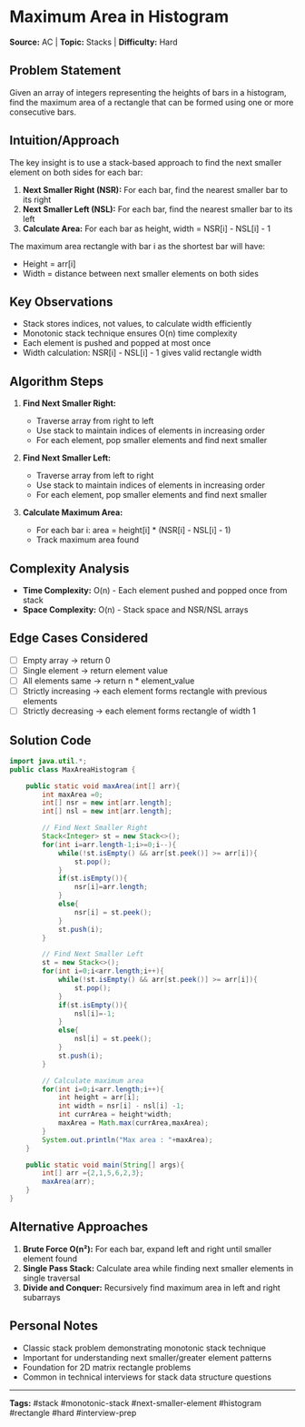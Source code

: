 # Maximum Area in Histogram

**Source:** AC | **Topic:** Stacks | **Difficulty:** Hard  

## Problem Statement

Given an array of integers representing the heights of bars in a histogram, find the maximum area of a rectangle that can be formed using one or more consecutive bars.

## Intuition/Approach

The key insight is to use a stack-based approach to find the next smaller element on both sides for each bar:
1. **Next Smaller Right (NSR):** For each bar, find the nearest smaller bar to its right
2. **Next Smaller Left (NSL):** For each bar, find the nearest smaller bar to its left  
3. **Calculate Area:** For each bar as height, width = NSR[i] - NSL[i] - 1

The maximum area rectangle with bar i as the shortest bar will have:
- Height = arr[i]
- Width = distance between next smaller elements on both sides

## Key Observations

- Stack stores indices, not values, to calculate width efficiently
- Monotonic stack technique ensures O(n) time complexity
- Each element is pushed and popped at most once
- Width calculation: NSR[i] - NSL[i] - 1 gives valid rectangle width

## Algorithm Steps

1. **Find Next Smaller Right:**
   - Traverse array from right to left
   - Use stack to maintain indices of elements in increasing order
   - For each element, pop smaller elements and find next smaller
   
2. **Find Next Smaller Left:**
   - Traverse array from left to right
   - Use stack to maintain indices of elements in increasing order
   - For each element, pop smaller elements and find next smaller

3. **Calculate Maximum Area:**
   - For each bar i: area = height[i] * (NSR[i] - NSL[i] - 1)
   - Track maximum area found

## Complexity Analysis

- **Time Complexity:** O(n) - Each element pushed and popped once from stack
- **Space Complexity:** O(n) - Stack space and NSR/NSL arrays

## Edge Cases Considered

- [ ] Empty array → return 0
- [ ] Single element → return element value
- [ ] All elements same → return n * element_value
- [ ] Strictly increasing → each element forms rectangle with previous elements
- [ ] Strictly decreasing → each element forms rectangle of width 1

## Solution Code

```java
import java.util.*;
public class MaxAreaHistogram {

    public static void maxArea(int[] arr){
        int maxArea =0;
        int[] nsr = new int[arr.length];
        int[] nsl = new int[arr.length];

        // Find Next Smaller Right
        Stack<Integer> st = new Stack<>();
        for(int i=arr.length-1;i>=0;i--){
            while(!st.isEmpty() && arr[st.peek()] >= arr[i]){
                st.pop();
            }
            if(st.isEmpty()){
                nsr[i]=arr.length;
            }
            else{
                nsr[i] = st.peek();
            }
            st.push(i);
        }

        // Find Next Smaller Left
        st = new Stack<>();
        for(int i=0;i<arr.length;i++){
            while(!st.isEmpty() && arr[st.peek()] >= arr[i]){
                st.pop();
            }
            if(st.isEmpty()){
                nsl[i]=-1;
            }
            else{
                nsl[i] = st.peek();
            }
            st.push(i);
        }

        // Calculate maximum area
        for(int i=0;i<arr.length;i++){
            int height = arr[i];
            int width = nsr[i] - nsl[i] -1;
            int currArea = height*width;
            maxArea = Math.max(currArea,maxArea);
        }
        System.out.println("Max area : "+maxArea);
    }

    public static void main(String[] args){
        int[] arr ={2,1,5,6,2,3};
        maxArea(arr);
    }
}
```

## Alternative Approaches

1. **Brute Force O(n²):** For each bar, expand left and right until smaller element found
2. **Single Pass Stack:** Calculate area while finding next smaller elements in single traversal
3. **Divide and Conquer:** Recursively find maximum area in left and right subarrays

## Personal Notes

- Classic stack problem demonstrating monotonic stack technique
- Important for understanding next smaller/greater element patterns
- Foundation for 2D matrix rectangle problems
- Common in technical interviews for stack data structure questions

---
**Tags:** #stack #monotonic-stack #next-smaller-element #histogram #rectangle #hard #interview-prep